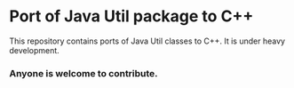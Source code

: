 # Port of Java Util package to C++

This repository contains ports of Java Util classes to C++. It is under heavy development.

### Anyone is welcome to contribute.